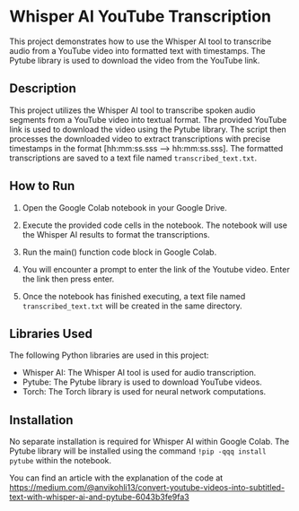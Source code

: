 # Whisper AI YouTube Transcription 

This project demonstrates how to use the Whisper AI tool to transcribe audio from a YouTube video into formatted text with timestamps. The Pytube library is used to download the video from the YouTube link.

## Description

This project utilizes the Whisper AI tool to transcribe spoken audio segments from a YouTube video into textual format. The provided YouTube link is used to download the video using the Pytube library. The script then processes the downloaded video to extract transcriptions with precise timestamps in the format [hh:mm:ss.sss --> hh:mm:ss.sss]. The formatted transcriptions are saved to a text file named `transcribed_text.txt`.

## How to Run

1. Open the Google Colab notebook in your Google Drive.

2. Execute the provided code cells in the notebook. The notebook will use the Whisper AI results to format the transcriptions.
   
3. Run the main() function code block in Google Colab.
   
4. You will encounter a prompt to enter the link of the Youtube video. Enter the link then press enter.

5. Once the notebook has finished executing, a text file named `transcribed_text.txt` will be created in the same directory.

## Libraries Used

The following Python libraries are used in this project:

- Whisper AI: The Whisper AI tool is used for audio transcription.
- Pytube: The Pytube library is used to download YouTube videos.
- Torch: The Torch library is used for neural network computations.

## Installation

No separate installation is required for Whisper AI within Google Colab. The Pytube library will be installed using the command `!pip -qqq install pytube` within the notebook.


You can find an article with the explanation of the code at https://medium.com/@anvikohli13/convert-youtube-videos-into-subtitled-text-with-whisper-ai-and-pytube-6043b3fe9fa3


